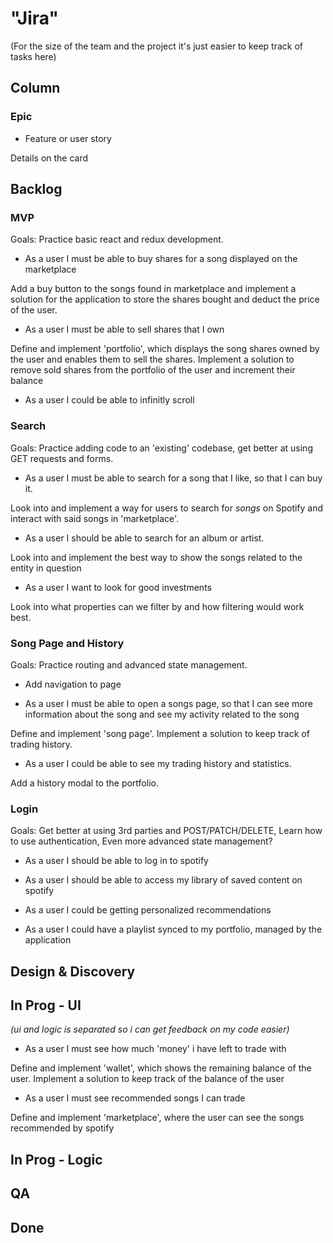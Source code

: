 # "Jira"

(For the size of the team and the project it's just easier to keep track of tasks here)

## Column
### Epic
* Feature or user story

Details on the card

## Backlog
### MVP
Goals: Practice basic react and redux development.

* As a user I must be able to buy shares for a song displayed on the marketplace

Add a buy button to the songs found in marketplace and implement a solution for the application to store the shares bought and deduct the price of the user.

* As a user I must be able to sell shares that I own

Define and implement 'portfolio', which displays the song shares owned by the user and enables them to sell the shares. Implement a solution to remove sold shares from the portfolio of the user and increment their balance

* As a user I could be able to infinitly scroll

### Search
Goals: Practice adding code to an 'existing' codebase, get better at using GET requests and forms.

* As a user I must be able to search for a song that I like, so that I can buy it.

Look into and implement a way for users to search for *songs* on Spotify and interact with said songs in 'marketplace'.

* As a user I should be able to search for an album or artist.

Look into and implement the best way to show the songs related to the entity in question

* As a user I want to look for good investments

Look into what properties can we filter by and how filtering would work best.

### Song Page and History
Goals: Practice routing and advanced state management.

* Add navigation to page

* As a user I must be able to open a songs page, so that I can see more information about the song and see my activity related to the song

Define and implement 'song page'. Implement a solution to keep track of trading history.

* As a user I could be able to see my trading history and statistics.

Add a history modal to the portfolio.

### Login
Goals: Get better at using 3rd parties and POST/PATCH/DELETE, Learn how to use authentication, Even more advanced state management?

* As a user I should be able to log in to spotify

* As a user I should be able to access my library of saved content on spotify

* As a user I could be getting personalized recommendations

* As a user I could have a playlist synced to my portfolio, managed by the application

## Design & Discovery

## In Prog - UI
*(ui and logic is separated so i can get feedback on my code easier)*

* As a user I must see how much 'money' i have left to trade with

Define and implement 'wallet', which shows the remaining balance of the user. Implement a solution to keep track of the balance of the user

* As a user I must see recommended songs I can trade

Define and implement 'marketplace', where the user can see the songs recommended by spotify
## In Prog - Logic

## QA

## Done
